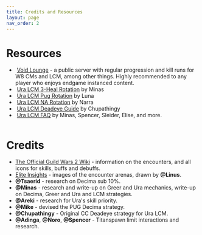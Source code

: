 ```yaml
---
title: Credits and Resources
layout: page
nav_order: 2
---
```


# Resources

- <img class='inline vl-icon'> [Void Lounge](https://discord.com/invite/voidlounge) - a public server with regular progression and kill runs for W8 CMs and LCM, among other things. Highly recommended to any player who enjoys endgame instanced content.
- <img class='inline sheets'> [Ura LCM 3-Heal Rotation](https://docs.google.com/spreadsheets/d/18a4OXN5U8gqNg8eI7LLdyj6YZwHlVMm8bcH1rhdfXps) by Minas
- <img class='inline sheets'> [Ura LCM Pug Rotation](https://docs.google.com/spreadsheets/d/1IGCWOLWRkC8AlaJvVupbUTj5jzGbdBhzeBF7cd9MFV0) by Luna
- <img class='inline sheets'> [Ura LCM NA Rotation](https://docs.google.com/spreadsheets/d/1slMSuj0KzgsFcr7aw0GdmeLDfnRK7tOdepiWoKbMSR4) by Narra
- <img class='inline slides'> [Ura LCM Deadeye Guide](https://docs.google.com/presentation/d/19xXTt8iPkvoDVG_I_TEQOd_Xyw4R6ZdB90SOWWzzh4M) by Chupathingy
- <img class='inline docs'> [Ura LCM FAQ](https://docs.google.com/document/d/e/2PACX-1vTiV_esFGeLKwltjn5AC68p7TNm66DjCQbbaF5gOWx6cb_h4l7zfT0f8fwNesRXs6WtMHUsxmFQMsCy/pub) by Minas, Spencer, Sleider, Elise, and more.

<img class= divider>

# Credits

- [The Official Guild Wars 2 Wiki](https://wiki.guildwars2.com/wiki/Main_Page) - information on the encounters, and all icons for skills, buffs and debuffs.
- [Elite Insights](https://github.com/baaron4/GW2-Elite-Insights-Parser) - images of the encounter arenas, drawn by **@Linus**.
- **@Tsaerid** - research on Decima sub 10%.
- **@Minas** - research and write-up on Greer and Ura mechanics, write-up on Decima, Greer and Ura and LCM strategies.
- **@Areki** - research for Ura's skill priority.
- **@Mike** - devised the PUG Decima strategy.
- **@Chupathingy** - Original CC Deadeye strategy for Ura LCM.
- **@Adinga**, **@Noro**, **@Spencer** - Titanspawn limit interactions and research.

<img class= divider>
